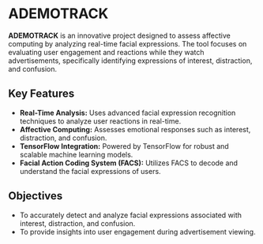 # ADEMOTRACK

**ADEMOTRACK** is an innovative project designed to assess affective computing by analyzing real-time facial expressions. The tool focuses on evaluating user engagement and reactions while they watch advertisements, specifically identifying expressions of interest, distraction, and confusion.

## Key Features

- **Real-Time Analysis:** Uses advanced facial expression recognition techniques to analyze user reactions in real-time.
- **Affective Computing:** Assesses emotional responses such as interest, distraction, and confusion.
- **TensorFlow Integration:** Powered by TensorFlow for robust and scalable machine learning models.
- **Facial Action Coding System (FACS):** Utilizes FACS to decode and understand the facial expressions of users.

## Objectives

- To accurately detect and analyze facial expressions associated with interest, distraction, and confusion.
- To provide insights into user engagement during advertisement viewing.



